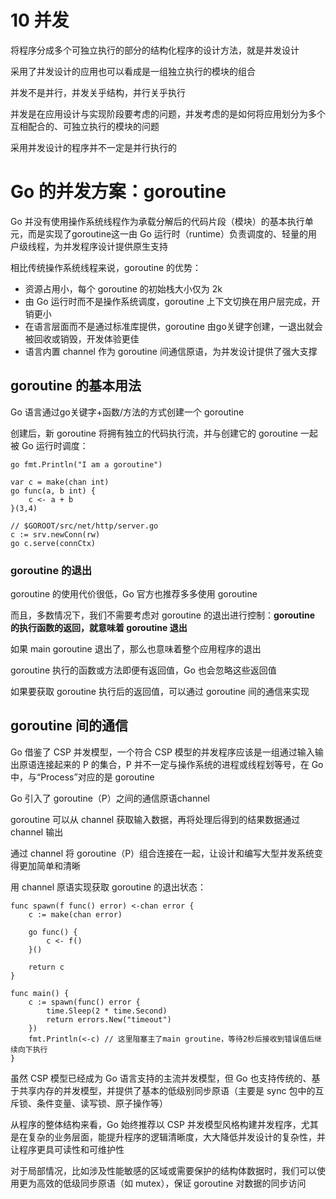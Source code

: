 # 10 并发

将程序分成多个可独立执行的部分的结构化程序的设计方法，就是并发设计

采用了并发设计的应用也可以看成是一组独立执行的模块的组合

并发不是并行，并发关乎结构，并行关乎执行

并发是在应用设计与实现阶段要考虑的问题，并发考虑的是如何将应用划分为多个互相配合的、可独立执行的模块的问题

采用并发设计的程序并不一定是并行执行的

# Go 的并发方案：goroutine

Go 并没有使用操作系统线程作为承载分解后的代码片段（模块）的基本执行单元，而是实现了goroutine这一由 Go 运行时（runtime）负责调度的、轻量的用户级线程，为并发程序设计提供原生支持

相比传统操作系统线程来说，goroutine 的优势：

* 资源占用小，每个 goroutine 的初始栈大小仅为 2k
* 由 Go 运行时而不是操作系统调度，goroutine 上下文切换在用户层完成，开销更小
* 在语言层面而不是通过标准库提供，goroutine 由go关键字创建，一退出就会被回收或销毁，开发体验更佳
* 语言内置 channel 作为 goroutine 间通信原语，为并发设计提供了强大支撑

## goroutine 的基本用法

Go 语言通过go关键字+函数/方法的方式创建一个 goroutine

创建后，新 goroutine 将拥有独立的代码执行流，并与创建它的 goroutine 一起被 Go 运行时调度：

    go fmt.Println("I am a goroutine")

    var c = make(chan int)
    go func(a, b int) {
        c <- a + b
    }(3,4)
    
    // $GOROOT/src/net/http/server.go
    c := srv.newConn(rw)
    go c.serve(connCtx)

### goroutine 的退出

goroutine 的使用代价很低，Go 官方也推荐多多使用 goroutine

而且，多数情况下，我们不需要考虑对 goroutine 的退出进行控制：**goroutine 的执行函数的返回，就意味着 goroutine 退出**

如果 main goroutine 退出了，那么也意味着整个应用程序的退出

goroutine 执行的函数或方法即便有返回值，Go 也会忽略这些返回值

如果要获取 goroutine 执行后的返回值，可以通过 goroutine 间的通信来实现

## goroutine 间的通信

Go 借鉴了 CSP 并发模型，一个符合 CSP 模型的并发程序应该是一组通过输入输出原语连接起来的 P 的集合，P 并不一定与操作系统的进程或线程划等号，在 Go 中，与“Process”对应的是 goroutine

Go 引入了 goroutine（P）之间的通信原语channel

goroutine 可以从 channel 获取输入数据，再将处理后得到的结果数据通过 channel 输出

通过 channel 将 goroutine（P）组合连接在一起，让设计和编写大型并发系统变得更加简单和清晰

用 channel 原语实现获取 goroutine 的退出状态：

    func spawn(f func() error) <-chan error {
        c := make(chan error)

        go func() {
            c <- f()
        }()

        return c
    }

    func main() {
        c := spawn(func() error {
            time.Sleep(2 * time.Second)
            return errors.New("timeout")
        })
        fmt.Println(<-c) // 这里阻塞主了main groutine，等待2秒后接收到错误值后继续向下执行
    }

虽然 CSP 模型已经成为 Go 语言支持的主流并发模型，但 Go 也支持传统的、基于共享内存的并发模型，并提供了基本的低级别同步原语（主要是 sync 包中的互斥锁、条件变量、读写锁、原子操作等）

从程序的整体结构来看，Go 始终推荐以 CSP 并发模型风格构建并发程序，尤其是在复杂的业务层面，能提升程序的逻辑清晰度，大大降低并发设计的复杂性，并让程序更具可读性和可维护性

对于局部情况，比如涉及性能敏感的区域或需要保护的结构体数据时，我们可以使用更为高效的低级同步原语（如 mutex），保证 goroutine 对数据的同步访问